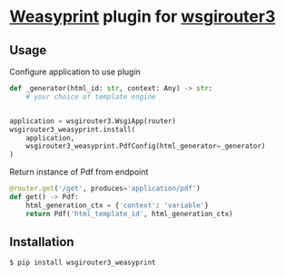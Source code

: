 # [Weasyprint](https://weasyprint.org/) plugin for [wsgirouter3](https://github.com/andruskutt/wsgirouter3)

## Usage

Configure application to use plugin

```python
def _generator(html_id: str, context: Any) -> str:
    # your choice of template engine


application = wsgirouter3.WsgiApp(router)
wsgirouter3_weasyprint.install(
    application,
    wsgirouter3_weasyprint.PdfConfig(html_generator=_generator)
)
```

Return instance of Pdf from endpoint

```python
@router.get('/get', produces='application/pdf')
def get() -> Pdf:
    html_generation_ctx = {'context': 'variable'}
    return Pdf('html_template_id', html_generation_ctx)
```

## Installation

```shell
$ pip install wsgirouter3_weasyprint
```
